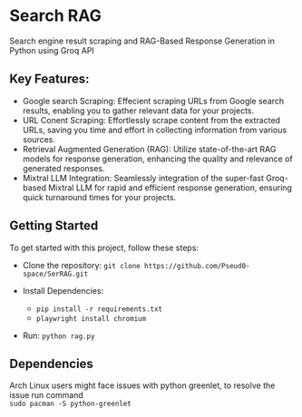 # Search RAG
Search engine result scraping and RAG-Based Response Generation in Python using Groq API

## Key Features:
* Google search Scraping: Effecient scraping URLs from Google search results, enabling you to gather relevant data for your projects.
* URL Conent Scraping: Effortlessly scrape content from the extracted URLs, saving you time and effort in collecting information from various sources.
* Retrieval Augmented Generation (RAG): Utilize state-of-the-art RAG models for response generation, enhancing the quality and relevance of generated responses.
* Mixtral LLM Integration: Seamlessly integration of  the super-fast Groq-based Mixtral LLM for rapid and efficient response generation, ensuring quick turnaround times for your projects.


## Getting Started

To get started with this project, follow these steps:

*  Clone the repository: ```git clone https://github.com/Pseud0-space/SerRAG.git```
*  Install Dependencies:
      * ```pip install -r requirements.txt```
      * ```playwright install chromium```
  
*  Run: ```python rag.py```

## Dependencies
Arch Linux users might face issues with python greenlet, to resolve the issue run command   
```sudo pacman -S python-greenlet```
